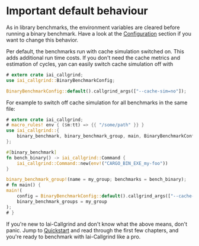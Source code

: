 # Important default behaviour

As in library benchmarks, the environment variables are cleared before running a
binary benchmark. Have a look at the [Configuration](./configuration.md) section
if you want to change this behavior.

Per default, the benchmarks run with cache simulation switched on. This adds
additional run time costs. If you don't need the cache metrics and estimation of
cycles, yan can easily switch cache simulation off with

```rust
# extern crate iai_callgrind;
use iai_callgrind::BinaryBenchmarkConfig;

BinaryBenchmarkConfig::default().callgrind_args(["--cache-sim=no"]);
```

For example to switch off cache simulation for all benchmarks in the same file:

```rust
# extern crate iai_callgrind;
# macro_rules! env { ($m:tt) => {{ "/some/path" }} }
use iai_callgrind::{
    binary_benchmark, binary_benchmark_group, main, BinaryBenchmarkConfig
};

#[binary_benchmark]
fn bench_binary() -> iai_callgrind::Command {
    iai_callgrind::Command::new(env!("CARGO_BIN_EXE_my-foo"))
}

binary_benchmark_group!(name = my_group; benchmarks = bench_binary);
# fn main() {
main!(
    config = BinaryBenchmarkConfig::default().callgrind_args(["--cache-sim=no"]);
    binary_benchmark_groups = my_group
);
# }
```

If you're new to Iai-Callgrind and don't know what the above means, don't panic.
Jump to [Quickstart](./quickstart.md) and read through the first few chapters,
and you're ready to benchmark with Iai-Callgrind like a pro.
